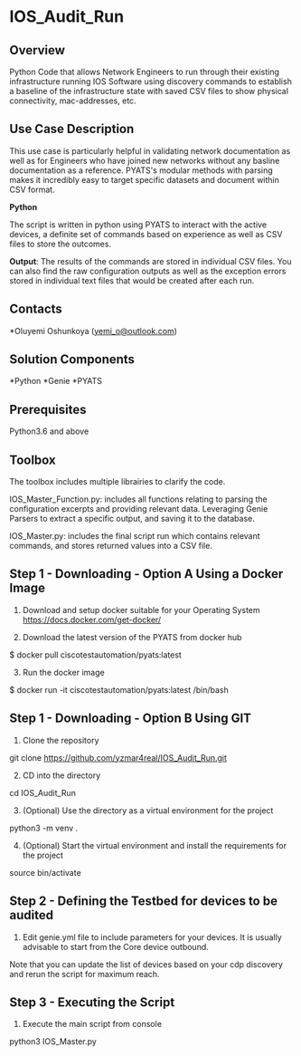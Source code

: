 # IOS_Audit_Run
 
## Overview

 Python Code that allows Network Engineers to run through their existing infrastructure running IOS Software using discovery commands to establish a baseline of the infrastructure state with saved CSV files to show physical connectivity, mac-addresses, etc. 

## Use Case Description

This use case is particularly helpful in validating network documentation as well as for Engineers who have joined new networks without any basline documentation as a reference. PYATS's modular methods with parsing makes it incredibly easy to target specific datasets and document within CSV format. 

**Python**

The script is written in python using PYATS to interact with the active devices, a definite set of commands based on experience as well as CSV files to store the outcomes.

**Output**: The results of the commands are stored in individual CSV files. You can also find the raw configuration outputs as well as the exception errors stored in individual text files that would be created after each run.

## Contacts
*Oluyemi Oshunkoya (yemi_o@outlook.com)

## Solution Components
*Python
*Genie
*PYATS

## Prerequisites 

Python3.6 and above

## Toolbox
The toolbox includes multiple librairies to clarify the code.

IOS_Master_Function.py: includes all functions relating to parsing the configuration excerpts and providing relevant data.
Leveraging Genie Parsers to extract a specific output, and saving it to the database.

IOS_Master.py: includes the final script run which contains relevant commands, and stores returned values into a CSV file.

## Step 1 - Downloading - Option A Using a Docker Image

1. Download and setup docker suitable for your Operating System 
https://docs.docker.com/get-docker/

2. Download the latest version of the PYATS from docker hub

$ docker pull ciscotestautomation/pyats:latest

3. Run the docker image 

$ docker run -it ciscotestautomation/pyats:latest /bin/bash

## Step 1 - Downloading - Option B Using GIT

1. Clone the repository

git clone https://github.com/yzmar4real/IOS_Audit_Run.git

2. CD into the directory 

cd IOS_Audit_Run

3. (Optional) Use the directory as a virtual environment for the project

python3 -m venv . 

4. (Optional) Start the virtual environment and install the requirements for the project

source bin/activate

## Step 2 - Defining the Testbed for devices to be audited

1. Edit genie.yml file to include parameters for your devices. It is usually advisable to start from the Core device outbound. 

Note that you can update the list of devices based on your cdp discovery and rerun the script for maximum reach.

## Step 3 - Executing the Script 

1. Execute the main script from console

python3 IOS_Master.py
